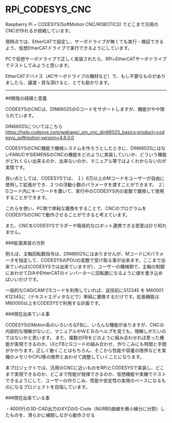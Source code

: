 # RPi_CODESYS_CNC

Raspberry Pi + CODESYS(SoftMotion CNC/ROBOTICS) でどこまで汎用のCNCが作れるか挑戦しています。

現時点では、EtherCATで設定し、サーボドライブが無くても実行・検証できるよう、仮想EtherCATドライブで実行できるようにしています。

PCで仮想サーボドライブで正しく実装されたら、RPi+EtherCATサーボドライブでテストしてみようと思います。

EtherCATデバイス（ACサーボドライブの機材など）で、もし不要なものがありましたら、譲渡・貸与頂けると、とても助かります。

---

##開発の経緯と意義

CODESYSのCNCは、DIN66025のGコードをサポートしますが、機能がやや限られています。

DIN66025についてはこちら
https://help.codesys.com/webapp/_sm_cnc_din66025_basics;product=codesys_softmotion;version=4.6.0.0

CODESYSのCNC機能で機械システムを作ろうとしたときに、DIN66025にはないFANUCやSIEMENSのCNCの機能をどのように実装していいか、どういう機能がどれくらい出来るのか、出来ないのか、マニュアル等ではよくわからないのが実情です。

良い点としては、CODESYSでは、
１）6万以上のMコードをユーザーが自由に使用して拡張ができ、２つの浮動小数のパラメータを渡すことができます。
２）Gコード内にキーワードを置いて、実行中のCODESYS内の変数で置換して使用することができます。

これらを使い、PC側で単純な置換をすることで、CNCのプログラムをCODESYSのCNCで動作させることができると考えています。

また、CNCをCODESYSでラダーや簡易的なロボット連携できる恩恵は計り知れません。


###拡張実装の方針

例えば、主軸回転数指令は、DIN66025にはありませんが、MコードにKパラメータを指定して、CODESYSのPOUの変数で受け取る事が出来ます。ここまで出来ていれば(CODESYSでは出来ていますが）、ユーザーの機械側で、主軸の制御にあわせてD/AやEhterCATのインバーターに回転数になるように値を書き込めばいいだけです。

一般的なCAD/CAMでSコードを利用していれば、送信前にS12345 を M60001 K12345に（テキストエディタなどで）単純に置換するだけです。拡張機能はM60000以上をCODESYSで利用する計画です。


###現在出来ている事

CODESYSのMotion系のいろいろなFBに、いろんな機能がありますが、CNCの内部的な理解がないと、マニュアルやＷＥＢのヘルプを見ても、理解しがたいのではないかと思います。
また、複数のFBをどのように組み合わせれば思った機能が実現できるのか、UIとFBとGコードの組み合わせ、作りこみにも時間と手間がかかります。正しく動くことはもちろん、そこから性能や容量の限界などを実機のメモリやCPU等の限界とあわせて調整していくことになります。

本プロジェクトでは、汎用のCNCに近いものをRPiとCODESYSで実装し、どこまで実現できるのか、どこまで性能が発揮できるのか、仮想機能や実機でテストできるようにして、ユーザーの作りこみ、性能や安定性の実用のベースになるものになるプロジェクトを目指しています。


###現在出来ている事

・4000行の3D-CAD出力のXYZのG-Code（NURBS曲線を微小線分に分割）したものを、滑らかに補間しながら動作させる






